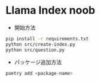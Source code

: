 # Llama Index noob

- 開始方法

```sh
pip install -r requirements.txt
python src/create-index.py
python src/question.py
```

- パッケージ追加方法

```sh
poetry add <package-name>
```
